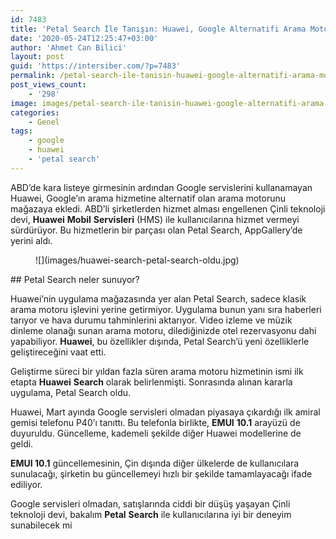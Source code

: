 ```yaml
---
id: 7483
title: 'Petal Search İle Tanışın: Huawei, Google Alternatifi Arama Motorunu Uygulama Mağazasına Ekledi'
date: '2020-05-24T12:25:47+03:00'
author: 'Ahmet Can Bilici'
layout: post
guid: 'https://intersiber.com/?p=7483'
permalink: /petal-search-ile-tanisin-huawei-google-alternatifi-arama-motorunu-uygulama-magazasina-ekledi/
post_views_count:
    - '298'
image: images/petal-search-ile-tanisin-huawei-google-alternatifi-arama-motorunu-uygulama-magazasina-ekledi.jpg
categories:
    - Genel
tags:
    - google
    - huawei
    - 'petal search'
---
```


ABD’de kara listeye girmesinin ardından Google servislerini kullanamayan Huawei, Google’ın arama hizmetine alternatif olan arama motorunu mağazaya ekledi. ABD’li şirketlerden hizmet alması engellenen Çinli teknoloji devi, **Huawei** **Mobil** **Servisleri** (HMS) ile kullanıcılarına hizmet vermeyi sürdürüyor. Bu hizmetlerin bir parçası olan Petal Search, AppGallery’de yerini aldı.

<figure class="wp-block-image size-large">![](images/huawei-search-petal-search-oldu.jpg)</figure>## Petal Search neler sunuyor?

Huawei’nin uygulama mağazasında yer alan Petal Search, sadece klasik arama motoru işlevini yerine getirmiyor. Uygulama bunun yanı sıra haberleri tarıyor ve hava durumu tahminlerini aktarıyor. Video izleme ve müzik dinleme olanağı sunan arama motoru, dilediğinizde otel rezervasyonu dahi yapabiliyor. **Huawei**, bu özellikler dışında, Petal Search’ü yeni özelliklerle geliştireceğini vaat etti.

Geliştirme süreci bir yıldan fazla süren arama motoru hizmetinin ismi ilk etapta **Huawei** **Search** olarak belirlenmişti. Sonrasında alınan kararla uygulama, Petal Search oldu.

Huawei, Mart ayında Google servisleri olmadan piyasaya çıkardığı ilk amiral gemisi telefonu P40’ı tanıttı. Bu telefonla birlikte, **EMUI** **10.1** arayüzü de duyuruldu. Güncelleme, kademeli şekilde diğer Huawei modellerine de geldi.

**EMUI 10.1** güncellemesinin, Çin dışında diğer ülkelerde de kullanıcılara sunulacağı, şirketin bu güncellemeyi hızlı bir şekilde tamamlayacağı ifade ediliyor.

Google servisleri olmadan, satışlarında ciddi bir düşüş yaşayan Çinli teknoloji devi, bakalım **Petal** **Search** ile kullanıcılarına iyi bir deneyim sunabilecek mi